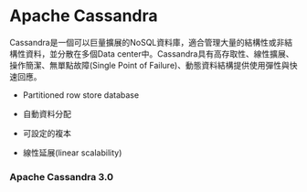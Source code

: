 Apache Cassandra 
===

Cassandra是一個可以巨量擴展的NoSQL資料庫，適合管理大量的結構性或非結構性資料，並分散在多個Data center中。Cassandra具有高存取性、線性擴展、操作簡潔、無單點故障(Single Point of Failure)、動態資料結構提供使用彈性與快速回應。

* Partitioned row store database

* 自動資料分配

* 可設定的複本

* 線性延展(linear scalability)

### Apache Cassandra 3.0
